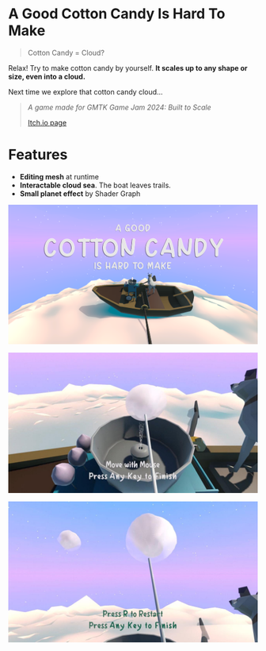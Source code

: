 # A Good Cotton Candy Is Hard To Make

> Cotton Candy = Cloud?

Relax! Try to make cotton candy by yourself. **It scales up to any shape or size, even into a cloud.**

Next time we explore that cotton candy cloud...

> *A game made for GMTK Game Jam 2024: Built to Scale*
>
> [Itch.io page](https://dazi77.itch.io/a-good-catton-candy-is-hard-to-make)



# Features

- **Editing mesh** at runtime
- **Interactable cloud sea**. The boat leaves trails.
- **Small planet effect** by Shader Graph

![CottonCandyTitle](README.assets/CottonCandyTitle-1724511460831.png)

![CottonCandy1](README.assets/CottonCandy1.jpg)

![CottonCandy2](README.assets/CottonCandy2-1724511442408.jpg)